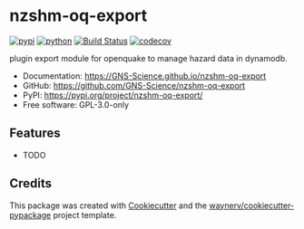# nzshm-oq-export


[![pypi](https://img.shields.io/pypi/v/nzshm-oq-export.svg)](https://pypi.org/project/nzshm-oq-export/)
[![python](https://img.shields.io/pypi/pyversions/nzshm-oq-export.svg)](https://pypi.org/project/nzshm-oq-export/)
[![Build Status](https://github.com/GNS-Science/nzshm-oq-export/actions/workflows/dev.yml/badge.svg)](https://github.com/GNS-Science/nzshm-oq-export/actions/workflows/dev.yml)
[![codecov](https://codecov.io/gh/GNS-Science/nzshm-oq-export/branch/main/graphs/badge.svg)](https://codecov.io/github/GNS-Science/nzshm-oq-export)



plugin export module for openquake to manage hazard data in dynamodb.


* Documentation: <https://GNS-Science.github.io/nzshm-oq-export>
* GitHub: <https://github.com/GNS-Science/nzshm-oq-export>
* PyPI: <https://pypi.org/project/nzshm-oq-export/>
* Free software: GPL-3.0-only


## Features

* TODO

## Credits

This package was created with [Cookiecutter](https://github.com/audreyr/cookiecutter) and the [waynerv/cookiecutter-pypackage](https://github.com/waynerv/cookiecutter-pypackage) project template.
